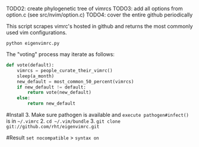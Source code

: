 TODO2: create phylogenetic tree of vimrcs
TODO3: add all options from option.c (see src/nvim/option.c)
TODO4: cover the entire github periodically

This script scrapes vimrc's hosted in github and returns the most commonly used vim configurations.

```python eigenvimrc.py```

The "voting" process may iterate as follows:

```python
def vote(default):
    vimrcs = people_curate_their_vimrc()
    sleep(a_month)
    new_default = most_common_50_percent(vimrcs)
    if new_default != default:
        return vote(new_default)
    else:
        return new_default
```

#Install
3. Make sure pathogen is available and ```execute pathogen#infect()``` is in ```~/.vimrc```
2. ```cd ~/.vim/bundle```
3. ```git clone git://github.com/rht/eigenvimrc.git```

#Result
```set nocompatible``` > ```syntax on```



